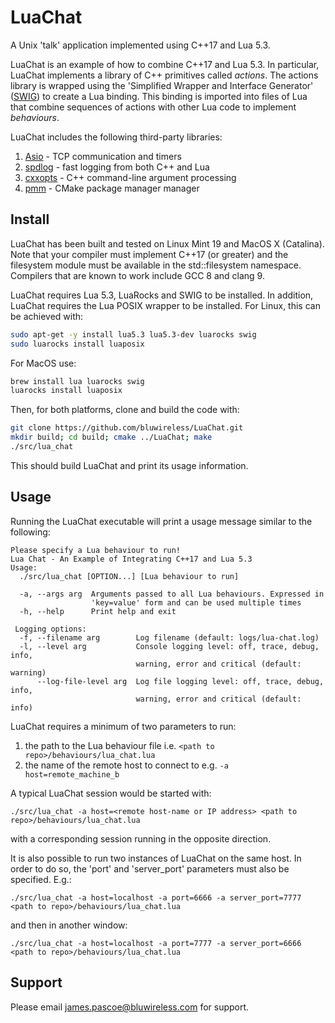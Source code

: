 # LuaChat

A Unix 'talk' application implemented using C++17 and Lua 5.3.

LuaChat is an example of how to combine C++17 and Lua 5.3. In particular, LuaChat
implements a library of C++ primitives called *actions*. The actions library is
wrapped using the 'Simplified Wrapper and Interface Generator' ([SWIG](http://swig.org))
to create a Lua binding. This binding is imported into files of Lua that combine
sequences of actions with other Lua code to implement *behaviours*.

LuaChat includes the following third-party libraries:

1. [Asio](https://think-async.com/Asio/) - TCP communication and timers
2. [spdlog](https://github.com/gabime/spdlog) - fast logging from both C++ and Lua
3. [cxxopts](https://github.com/jarro2783/cxxopts) - C++ command-line argument processing
4. [pmm](https://github.com/vector-of-bool/pmm) - CMake package manager manager

## Install

LuaChat has been built and tested on Linux Mint 19 and MacOS X (Catalina). Note
that your compiler must implement C++17 (or greater) and the filesystem module must
be available in the std::filesystem namespace. Compilers that are known to work
include GCC 8 and clang 9.

LuaChat requires Lua 5.3, LuaRocks and SWIG to be installed. In addition, LuaChat
requires the Lua POSIX wrapper to be installed. For Linux, this can be achieved with:

```bash
sudo apt-get -y install lua5.3 lua5.3-dev luarocks swig
sudo luarocks install luaposix
```

For MacOS use:

```bash
brew install lua luarocks swig
luarocks install luaposix
```

Then, for both platforms, clone and build the code with:

```bash
git clone https://github.com/bluwireless/LuaChat.git
mkdir build; cd build; cmake ../LuaChat; make
./src/lua_chat
```

This should build LuaChat and print its usage information.

## Usage

Running the LuaChat executable will print a usage message similar to the following:

```
Please specify a Lua behaviour to run!
Lua Chat - An Example of Integrating C++17 and Lua 5.3
Usage:
  ./src/lua_chat [OPTION...] [Lua behaviour to run]

  -a, --args arg  Arguments passed to all Lua behaviours. Expressed in
                  'key=value' form and can be used multiple times
  -h, --help      Print help and exit

 Logging options:
  -f, --filename arg        Log filename (default: logs/lua-chat.log)
  -l, --level arg           Console logging level: off, trace, debug, info,
                            warning, error and critical (default: warning)
      --log-file-level arg  Log file logging level: off, trace, debug, info,
                            warning, error and critical (default: info)
```

LuaChat requires a minimum of two parameters to run:

1. the path to the Lua behaviour file i.e. ```<path to repo>/behaviours/lua_chat.lua```
2. the name of the remote host to connect to e.g. ```-a host=remote_machine_b```

A typical LuaChat session would be started with:

```
./src/lua_chat -a host=<remote host-name or IP address> <path to repo>/behaviours/lua_chat.lua
```

with a corresponding session running in the opposite direction.

It is also possible to run two instances of LuaChat on the same host. In order to do so,
the 'port' and 'server_port' parameters must also be specified. E.g.:

```
./src/lua_chat -a host=localhost -a port=6666 -a server_port=7777 <path to repo>/behaviours/lua_chat.lua
```

and then in another window:

```
./src/lua_chat -a host=localhost -a port=7777 -a server_port=6666 <path to repo>/behaviours/lua_chat.lua
```

## Support

Please email james.pascoe@bluwireless.com for support.
